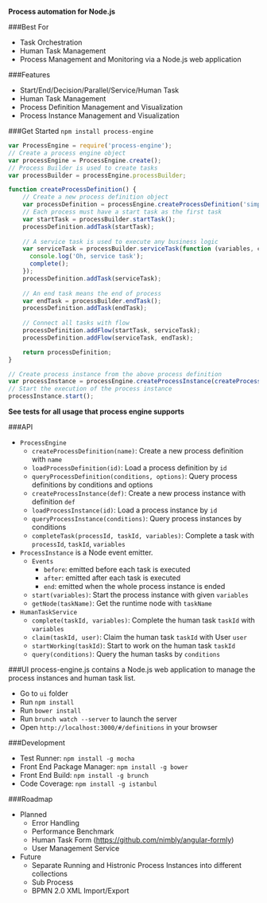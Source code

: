 __Process automation for Node.js__


###Best For
* Task Orchestration
* Human Task Management
* Process Management and Monitoring via a Node.js web application

###Features
* Start/End/Decision/Parallel/Service/Human Task
* Human Task Management
* Process Definition Management and Visualization
* Process Instance Management and Visualization

###Get Started
`npm install process-engine`

```js
var ProcessEngine = require('process-engine');
// Create a process engine object
var processEngine = ProcessEngine.create();
// Process Builder is used to create tasks
var processBuilder = processEngine.processBuilder;

function createProcessDefinition() {
    // Create a new process definition object
    var processDefinition = processEngine.createProcessDefinition('simple process');
    // Each process must have a start task as the first task
    var startTask = processBuilder.startTask();
    processDefinition.addTask(startTask);
    
    // A service task is used to execute any business logic
    var serviceTask = processBuilder.serviceTask(function (variables, complete) {
      console.log('Oh, service task');
      complete();
    });
    processDefinition.addTask(serviceTask);
    
    // An end task means the end of process
    var endTask = processBuilder.endTask();
    processDefinition.addTask(endTask);
    
    // Connect all tasks with flow
    processDefinition.addFlow(startTask, serviceTask);
    processDefinition.addFlow(serviceTask, endTask);

    return processDefinition;
}

// Create process instance from the above process definition
var processInstance = processEngine.createProcessInstance(createProcessDefinition());
// Start the execution of the process instance
processInstance.start();
```

__See tests for all usage that process engine supports__

###API
* `ProcessEngine`
  * `createProcessDefinition(name)`: Create a new process definition with `name`
  * `loadProcessDefinition(id)`: Load a process definition by `id`
  * `queryProcessDefinition(conditions, options)`: Query process definitions by conditions and options
  * `createProcessInstance(def)`: Create a new process instance with definition `def `
  * `loadProcessInstance(id)`: Load a process instance by `id`
  * `queryProcessInstance(conditions)`: Query process instances by conditions
  * `completeTask(processId, taskId, variables)`: Complete a task with `processId`, `taskId`, `variables`
* `ProcessInstance` is a Node event emitter. 
  * `Events`
    * `before`: emitted before each task is executed
    * `after`: emitted after each task is executed
    * `end`: emitted when the whole process instance is ended
  * `start(variables)`: Start the process instance with given `variables`
  * `getNode(taskName)`: Get the runtime node with `taskName`
* `HumanTaskService`
  * `complete(taskId, variables)`: Complete the human task `taskId` with `variables`
  * `claim(taskId, user)`: Claim the human task `taskId` with User `user`
  * `startWorking(taskId)`: Start to work on the human task `taskId`
  * `query(conditions)`: Query the human tasks by `conditions`

###UI
process-engine.js contains a Node.js web application to manage the process instances and human task list.
* Go to `ui` folder
* Run `npm install`
* Run `bower install` 
* Run `brunch watch --server` to launch the server
* Open `http://localhost:3000/#/definitions` in your browser

###Development
* Test Runner: `npm install -g mocha`
* Front End Package Manager: `npm install -g bower`
* Front End Build: `npm install -g brunch`
* Code Coverage: `npm install -g istanbul`

###Roadmap
* Planned
  * Error Handling
  * Performance Benchmark
  * Human Task Form (https://github.com/nimbly/angular-formly)
  * User Management Service
* Future
  * Separate Running and Histronic Process Instances into different collections
  * Sub Process
  * BPMN 2.0 XML Import/Export
